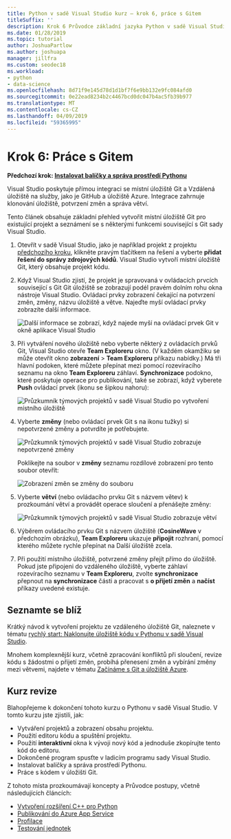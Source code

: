 ```yaml
---
title: Python v sadě Visual Studio kurz – krok 6, práce s Gitem
titleSuffix: ''
description: Krok 6 Průvodce základní jazyka Python v sadě Visual Studio, věnovaných funkcím souvisejícím s Git sady Visual Studio.
ms.date: 01/28/2019
ms.topic: tutorial
author: JoshuaPartlow
ms.author: joshuapa
manager: jillfra
ms.custom: seodec18
ms.workload:
- python
- data-science
ms.openlocfilehash: 8d71f9e145d78d1d1bf7f6e9bb132e9fc084afd0
ms.sourcegitcommit: 0e22ead8234b2c4467bcd0dc047b4ac5fb39b977
ms.translationtype: MT
ms.contentlocale: cs-CZ
ms.lasthandoff: 04/09/2019
ms.locfileid: "59365995"
---
```

# <a name="step-6-work-with-git"></a>Krok 6: Práce s Gitem

**Předchozí krok: [Instalovat balíčky a správa prostředí Pythonu](tutorial-working-with-python-in-visual-studio-step-05-installing-packages.md)**

Visual Studio poskytuje přímou integraci se místní úložiště Git a Vzdálená úložiště na služby, jako je GitHub a úložiště Azure. Integrace zahrnuje klonování úložiště, potvrzení změn a správa větví.

Tento článek obsahuje základní přehled vytvořit místní úložiště Git pro existující projekt a seznámení se s některými funkcemi související s Git sady Visual Studio.

1. Otevřít v sadě Visual Studio, jako je například projekt z projektu [předchozího kroku](tutorial-working-with-python-in-visual-studio-step-05-installing-packages.md), klikněte pravým tlačítkem na řešení a vyberte **přidat řešení do správy zdrojových kódů**. Visual Studio vytvoří místní úložiště Git, který obsahuje projekt kódu.

1. Když Visual Studio zjistí, že projekt je spravovaná v ovládacích prvcích související s Git Git úložiště se zobrazují podél pravém dolním rohu okna nástroje Visual Studio. Ovládací prvky zobrazení čekající na potvrzení změn, změny, názvu úložiště a větve. Najeďte myší ovládací prvky zobrazíte další informace.

    ![Další informace se zobrazí, když najede myší na ovládací prvek Git v okně aplikace Visual Studio](media/working-with-git-01.png)

1. Při vytváření nového úložiště nebo vyberte některý z ovládacích prvků Git, Visual Studio otevře **Team Exploreru** okno. (V každém okamžiku se může otevřít okno **zobrazení** > **Team Exploreru** příkazu nabídky.) Má tři hlavní podoken, které můžete přepínat mezi pomocí rozevíracího seznamu na okno **Team Exploreru** záhlaví. **Synchronizace** podokno, které poskytuje operace pro publikování, také se zobrazí, když vyberete **Push** ovládací prvek (ikonu se šipkou nahoru):

    ![Průzkumník týmových projektů v sadě Visual Studio po vytvoření místního úložiště](media/working-with-git-02.png)

1. Vyberte **změny** (nebo ovládací prvek Git s na ikonu tužky) si nepotvrzené změny a potvrdíte je potřebujete.

    ![Průzkumník týmových projektů v sadě Visual Studio zobrazuje nepotvrzené změny](media/working-with-git-03.png)

    Poklikejte na soubor v **změny** seznamu rozdílové zobrazení pro tento soubor otevřít:

    ![Zobrazení změn se změny do souboru](media/working-with-git-05.png)

1. Vyberte **větví** (nebo ovládacího prvku Git s názvem větev) k prozkoumání větví a provádět operace sloučení a přenášejte změny:

    ![Průzkumník týmových projektů v sadě Visual Studio zobrazuje větví](media/working-with-git-04.png)

1. Výběrem ovládacího prvku Git s názvem úložiště (**CosineWave** v předchozím obrázku), **Team Exploreru** ukazuje **připojit** rozhraní, pomocí kterého můžete rychle přepínat na Další úložiště zcela.

1. Při použití místního úložiště, potvrzené změny přejít přímo do úložiště. Pokud jste připojeni do vzdáleného úložiště, vyberte záhlaví rozevíracího seznamu v **Team Exploreru**, zvolte **synchronizace** přepnout na **synchronizace** části a pracovat s **o přijetí změn** a **načíst** příkazy uvedené existuje.

## <a name="go-deeper"></a>Seznamte se blíž

Krátký návod k vytvoření projektu ze vzdáleného úložiště Git, naleznete v tématu [rychlý start: Naklonujte úložiště kódu v Pythonu v sadě Visual Studio](quickstart-03-python-in-visual-studio-project-from-repository.md).

Mnohem komplexnější kurz, včetně zpracování konfliktů při sloučení, revize kódu s žádostmi o přijetí změn, probíhá přenesení změn a vybírání změny mezi větvemi, najdete v tématu [Začínáme s Git a úložiště Azure](/azure/devops/repos/git/gitquickstart?toc=/visualstudio/version-control/toc.json&bc=/azure/devops/repos/git/breadcrumb/vc/toc.json&view=vsts&tabs=visual-studio).

## <a name="tutorial-review"></a>Kurz revize

Blahopřejeme k dokončení tohoto kurzu o Pythonu v sadě Visual Studio. V tomto kurzu jste zjistili, jak:

- Vytváření projektů a zobrazení obsahu projektu.
- Použití editoru kódu a spuštění projektu.
- Použití **interaktivní** okna k vývoji nový kód a jednoduše zkopírujte tento kód do editoru.
- Dokončené program spusťte v ladicím programu sady Visual Studio.
- Instalovat balíčky a správa prostředí Pythonu.
- Práce s kódem v úložišti Git.

Z tohoto místa prozkoumávají koncepty a Průvodce postupy, včetně následujících článcích:

- [Vytvoření rozšíření C++ pro Python](working-with-c-cpp-python-in-visual-studio.md)
- [Publikování do Azure App Service](publishing-python-web-applications-to-azure-from-visual-studio.md)
- [Profilace](profiling-python-code-in-visual-studio.md)
- [Testování jednotek](unit-testing-python-in-visual-studio.md)
